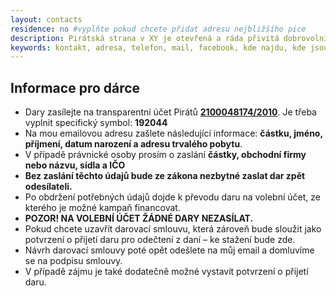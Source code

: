 ```yaml
---
layout: contacts
residence: no #vyplňte pokud chcete přidat adresu nejbližšího pice
description: Pirátská strana v XY je otevřená a ráda přivítá dobrovolníky a odpoví na dotazy kritiků.
keywords: kontakt, adresa, telefon, mail, facebook, kde najdu, kde jsou
---
```


## Informace pro dárce

* Dary zasílejte na transparentní účet Pirátů [**2100048174/2010**][1]. Je třeba vyplnit specifický symbol: **192044**
* Na mou emailovou adresu zašlete následující informace: **částku, jméno, příjmení, datum narození a adresu trvalého pobytu**.
* V případě právnické osoby prosím o zaslání **částky, obchodní firmy nebo názvu, sídla a IČO**
* **Bez zaslání těchto údajů bude ze zákona nezbytné zaslat dar zpět odesílateli.**
* Po obdržení potřebných údajů dojde k převodu daru na volební účet, ze kterého je možné kampaň financovat.
* **POZOR! NA VOLEBNÍ ÚČET ŽÁDNÉ DARY NEZASÍLAT.**
* Pokud chcete uzavřít darovací smlouvu, která zároveň bude sloužit jako potvrzení o přijetí daru pro odečtení z daní – ke stažení bude zde.
* Návrh darovací smlouvy poté opět odešlete na můj email a domluvíme se na podpisu smlouvy.
* V případě zájmu je také dodatečně možné vystavit potvrzení o přijetí daru.


[1]: https://ib.fio.cz/ib/transparent?a=2100048174